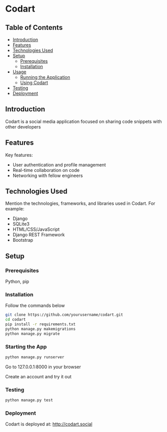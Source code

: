 # Codart

## Table of Contents

- [Introduction](#introduction)
- [Features](#features)
- [Technologies Used](#technologies-used)
- [Setup](#setup)
  - [Prerequisites](#prerequisites)
  - [Installation](#installation)
- [Usage](#usage)
  - [Running the Application](#running-the-application)
  - [Using Codart](#using-codart)
- [Testing](#testing)
- [Deployment](#deployment)

## Introduction

Codart is a social media application focused on sharing code snippets with other developers

## Features

Key features:
- User authentication and profile management
- Real-time collaboration on code
- Networking with fellow engineers

## Technologies Used

Mention the technologies, frameworks, and libraries used in Codart. For example:
- Django
- SQLite3
- HTML/CSS/JavaScript
- Django REST Framework
- Bootstrap

## Setup

### Prerequisites

Python,
pip

### Installation

Follow the commands below

```bash
git clone https://github.com/yourusername/codart.git
cd codart
pip install -r requirements.txt
python manage.py makemigrations
python manage.py migrate
```

### Starting the App

```bash
python manage.py runserver
```

Go to 127.0.0.1:8000 in your browser

Create an account and try it out

### Testing

```bash
python manage.py test
```

### Deployment

Codart is deployed at: http://codart.social